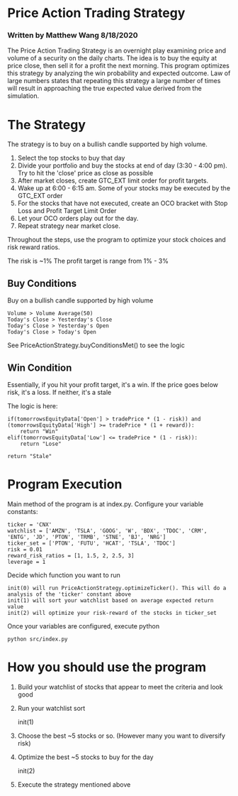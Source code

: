 # Price Action Trading Strategy 
### Written by Matthew Wang 8/18/2020

The Price Action Trading Strategy is an overnight play examining price and volume of a security on the daily charts. The idea is to buy the equity at price close, then sell it for a profit the next morning. This program optimizes this strategy by analyzing the win probability and expected outcome. Law of large numbers states that repeating this strategy a large number of times will result in approaching the true expected value derived from the simulation. 

# The Strategy
The strategy is to buy on a bullish candle supported by high volume. 

1. Select the top stocks to buy that day 
2. Divide your portfolio and buy the stocks at end of day (3:30 - 4:00 pm). Try to hit the 'close' price as close as possible
3. After market closes, create GTC_EXT limit order for profit targets. 
4. Wake up at 6:00 - 6:15 am. Some of your stocks may be executed by the GTC_EXT order 
5. For the stocks that have not executed, create an OCO bracket with Stop Loss and Profit Target Limit Order 
6. Let your OCO orders play out for the day. 
7. Repeat strategy near market close. 

Throughout the steps, use the program to optimize your stock choices and risk reward ratios. 

The risk is ~1% 
The profit target is range from 1% - 3%

## Buy Conditions
Buy on a bullish candle supported by high volume 

    Volume > Volume Average(50)
    Today's Close > Yesterday's Close
    Today's Close > Yesterday's Open
    Today's Close > Today's Open

See PriceActionStrategy.buyConditionsMet() to see the logic

## Win Condition
Essentially, if you hit your profit target, it's a win. If the price goes below risk, it's a loss. If neither, it's a stale 

The logic is here: 

    if(tomorrowsEquityData['Open'] > tradePrice * (1 - risk)) and (tomorrowsEquityData['High'] >= tradePrice * (1 + reward)):
        return "Win"
    elif(tomorrowsEquityData['Low'] <= tradePrice * (1 - risk)):
        return "Lose"

    return "Stale"      

# Program Execution 
Main method of the program is at index.py.
Configure your variable constants: 

    ticker = 'CNX'
    watchlist = ['AMZN', 'TSLA', 'GOOG', 'W', 'BDX', 'TDOC', 'CRM', 'ENTG', 'JD', 'PTON', 'TRMB', 'STNE', 'BJ', 'NRG']
    ticker_set = ['PTON', 'FUTU', 'HCAT', 'TSLA', 'TDOC']
    risk = 0.01
    reward_risk_ratios = [1, 1.5, 2, 2.5, 3]
    leverage = 1

Decide which function you want to run 

    init(0) will run PriceActionStrategy.optimizeTicker(). This will do a analysis of the 'ticker' constant above
    init(1) will sort your watchlist based on average expected return value 
    init(2) will optimize your risk-reward of the stocks in ticker_set 

Once your variables are configured, execute python 

    python src/index.py

# How you should use the program 
1. Build your watchlist of stocks that appear to meet the criteria and look good
2. Run your watchlist sort 

    init(1)

3. Choose the best ~5 stocks or so. (However many you want to diversify risk)
4. Optimize the best ~5 stocks to buy for the day 

    init(2)

5. Execute the strategy mentioned above

